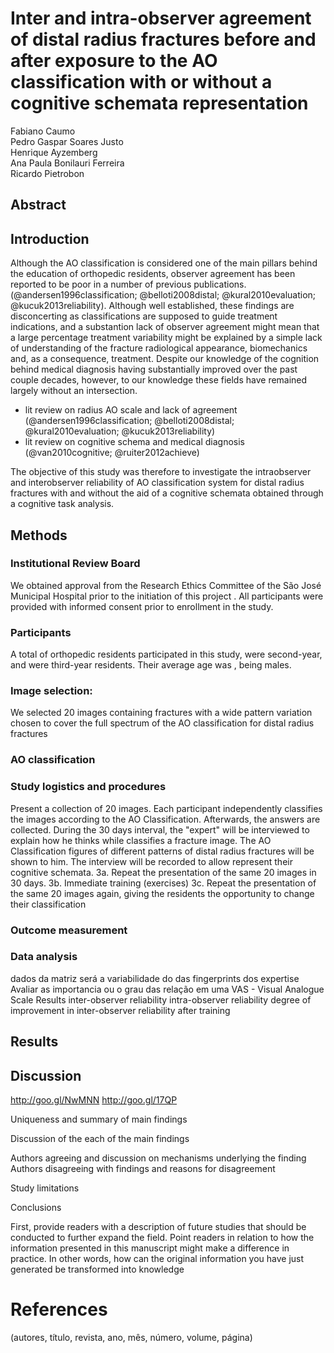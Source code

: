 # Inter and intra-observer agreement of distal radius fractures before and after exposure to the AO classification with or without a cognitive schemata representation


Fabiano Caumo  
Pedro Gaspar Soares Justo  
Henrique Ayzemberg  
Ana Paula Bonilauri Ferreira  
Ricardo Pietrobon  


## Abstract

<!-- write at the end -->

## Introduction

Although the AO classification is considered one of the main pillars behind the education of orthopedic residents, observer agreement has been reported to be poor in a number of previous publications. (@andersen1996classification; @belloti2008distal; @kural2010evaluation; @kucuk2013reliability). Although well established, these findings are disconcerting as classifications are supposed to guide treatment indications, and a substantion lack of observer agreement might mean that a large percentage treatment variability might be explained by a simple lack of understanding of the fracture radiological appearance, biomechanics and, as a consequence, treatment. Despite our knowledge of the cognition behind medical diagnosis having substantially improved over the past couple decades, however, to our knowledge these fields have remained largely without an intersection.

* lit review on radius AO scale and lack of agreement (@andersen1996classification; @belloti2008distal; @kural2010evaluation; @kucuk2013reliability) <!-- ana, please add ref -->
* lit review on cognitive schema and medical diagnosis (@van2010cognitive; @ruiter2012achieve) <!-- ana, please add ref -->

The objective of this study was therefore to investigate the intraobserver and interobserver reliability of AO classification system for distal radius fractures with and without the aid of a cognitive schemata obtained through a cognitive task analysis.


## Methods



### Institutional Review Board

We obtained approval from the Research Ethics Committee of the São José Municipal Hospital prior to the initiation of this project <!-- Ana, please add number if available -->.  All participants were provided with informed consent prior to enrollment in the study.


### Participants

A total of <!-- number --> orthopedic residents participated in this study, <!-- number --> were second-year, and <!-- number --> were third-year residents. Their average age was <!-- number -->, <!-- number --> being males.


### Image selection:

We selected 20 images containing fractures with a wide pattern variation chosen to cover the full spectrum of the AO classification for distal radius fractures


### AO classification

<!-- Ana, please add a general description with links to the full classification -->


### Study logistics and procedures

Present a collection of 20 images. Each participant independently classifies the images according to the AO Classification. Afterwards, the answers are collected.
During the 30 days interval, the "expert" will be interviewed to explain how he thinks while classifies a fracture image. The AO Classification figures of different patterns of distal radius fractures will be shown to him. The interview will be recorded to allow represent their cognitive schemata. 
3a. Repeat the presentation of the same 20 images in 30 days.
3b. Immediate training (exercises)
3c. Repeat the presentation of the same 20 images again, giving the residents the opportunity to change their classification 



### Outcome measurement

### Data analysis

dados da matriz será a variabilidade do das fingerprints dos expertise
Avaliar as importancia ou o grau das relação em uma VAS - Visual Analogue Scale
Results
inter-observer reliability
intra-observer reliability
degree of improvement in inter-observer reliability after training


## Results


## Discussion


http://goo.gl/NwMNN
http://goo.gl/17QP

Uniqueness and summary of main findings


Discussion of the each of the main findings

Authors agreeing and discussion on mechanisms underlying the finding
Authors disagreeing with findings and reasons for disagreement


Study limitations



Conclusions

First, provide readers with a description of future studies that should be conducted to further expand the field.
Point readers in relation to how the information presented in this manuscript might make a difference in practice.  In other words, how can the original information you have just generated be transformed into knowledge


# References
(autores, título, revista, ano, mês, número, volume, página)
